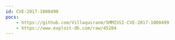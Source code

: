 ```yaml
---
id: CVE-2017-1000499
pocs:
    - https://github.com/Villaquiranm/5MMISSI-CVE-2017-1000499
    - https://www.exploit-db.com/raw/45284
---
```

